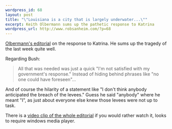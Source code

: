 ```yaml
--- 
wordpress_id: 68
layout: post
title: "\"Louisiana is a city that is largely underwater...\""
excerpt: Keith Olbermann sums up the pathetic response to Katrina
wordpress_url: http://www.robsanheim.com/?p=68
---
```

<a href="http://www.msnbc.msn.com/id/6210240/">Olbermann's editorial</a> on the response to Katrina.  He sums up the tragedy of the last week quite well.

Regarding Bush: <blockquote>All that was needed was just a quick "I'm not satisfied with my government's response." Instead of hiding behind phrases like "no one could have foreseen"...</blockquote>

And of course the hilarity of a statement like "I don't think anybody anticipated the breach of the levees."  Guess he said "anybody" where he meant "I", as just about everyone else knew those levees were not up to task.

There is a <a href="http://media.putfile.com/OlbermannSwings">video clip of the whole editorial</a> if you would rather watch it, looks to require windows media player.
